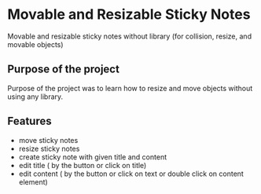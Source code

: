 # Movable and Resizable Sticky Notes
Movable and resizable sticky notes without library (for collision, resize, and movable objects)

## Purpose of the project
Purpose of the project was to learn how to resize and move objects without using any library.

## Features
- move sticky notes
- resize sticky notes
- create sticky note with given title and content
- edit title ( by the button or click on title)
- edit content ( by the button or click on text or double click on content element)
